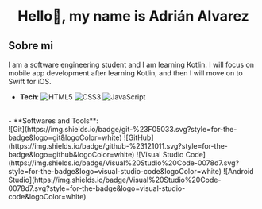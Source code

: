 <div align="center"><h1>Hello👋, my name is Adrián Alvarez</h1></div>

## Sobre mi

<div font-size>I am a software engineering student and I am learning Kotlin. I will focus on mobile app development after learning Kotlin, and then I will move on to Swift for iOS.</div>

- **Tech**:
      ![HTML5](https://img.shields.io/badge/HTML5%20-%23E34F26.svg?style=for-the-badge&logo=html5&logoColor=white)
      ![CSS3](https://img.shields.io/badge/CSS%20-%231572B6.svg?style=for-the-badge&logo=css3&logoColor=white)
      ![JavaScript](https://img.shields.io/badge/JavaScript%20-%23F7DF1E.svg?style=for-the-badge&logo=javascript&logoColor=black)
<br>
- **Softwares and Tools**:
<br>
      ![Git](https://img.shields.io/badge/git-%23F05033.svg?style=for-the-badge&logo=git&logoColor=white)
      ![GitHub](https://img.shields.io/badge/github-%23121011.svg?style=for-the-badge&logo=github&logoColor=white)
      ![Visual Studio Code](https://img.shields.io/badge/Visual%20Studio%20Code-0078d7.svg?style=for-the-badge&logo=visual-studio-code&logoColor=white)
      ![Android Studio](https://img.shields.io/badge/Visual%20Studio%20Code-0078d7.svg?style=for-the-badge&logo=visual-studio-code&logoColor=white)
<br>



<!--
**Cordobot/Cordobot** is a ✨ _special_ ✨ repository because its `README.md` (this file) appears on your GitHub profile.
